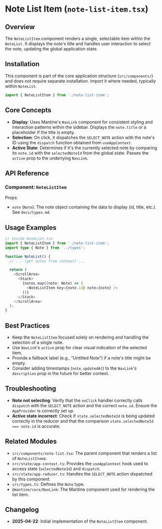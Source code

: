 # Note List Item (`note-list-item.tsx`)

## Overview

The `NoteListItem` component renders a single, selectable item within the `NoteList`. It displays the note's title and handles user interaction to select the note, updating the global application state.

## Installation

This component is part of the core application structure (`src/components/`) and does not require separate installation. Import it where needed, typically within `NoteList`.

```typescript
import { NoteListItem } from './note-list-item';
```

## Core Concepts

-   **Display**: Uses Mantine's `NavLink` component for consistent styling and interaction patterns within the sidebar. Displays the `note.title` or a placeholder if the title is empty.
-   **Selection**: On click, it dispatches the `SELECT_NOTE` action with the note's ID using the `dispatch` function obtained from `useAppContext`.
-   **Active State**: Determines if it's the currently selected note by comparing its `note.id` with the `selectedNoteId` from the global state. Passes the `active` prop to the underlying `NavLink`.

## API Reference

### Component: `NoteListItem`

Props:

-   `note` (`Note`): The note object containing the data to display (id, title, etc.). See `docs/types.md`.

## Usage Examples

```typescript
// Inside NoteList.tsx
import { NoteListItem } from './note-list-item';
import type { Note } from '../types';

function NoteList() {
  // ... (get notes from context) ...

  return (
    <ScrollArea>
      <Stack>
        {notes.map((note: Note) => (
          <NoteListItem key={note.id} note={note} />
        ))}
      </Stack>
    </ScrollArea>
  );
}
```

## Best Practices

-   Keep the `NoteListItem` focused solely on rendering and handling the selection of a single note.
-   Use `NavLink`'s `active` prop for clear visual indication of the selected item.
-   Provide a fallback label (e.g., "Untitled Note") if a note's title might be empty.
-   Consider adding timestamps (`note.updatedAt`) to the `NavLink`'s `description` prop in the future for better context.

## Troubleshooting

-   **Note not selecting**: Verify that the `onClick` handler correctly calls `dispatch` with the `SELECT_NOTE` action and the correct `note.id`. Ensure the `AppProvider` is correctly set up.
-   **Active state incorrect**: Check if `state.selectedNoteId` is being updated correctly in the reducer and that the comparison `state.selectedNoteId === note.id` is accurate.

## Related Modules

-   `src/components/note-list.tsx`: The parent component that renders a list of `NoteListItem`s.
-   `src/state/app-context.ts`: Provides the `useAppContext` hook used to access state (`selectedNoteId`) and `dispatch`.
-   `src/state/app-reducer.ts`: Handles the `SELECT_NOTE` action dispatched by this component.
-   `src/types.ts`: Defines the `Note` type.
-   `@mantine/core/NavLink`: The Mantine component used for rendering the list item.

## Changelog

-   **2025-04-22**: Initial implementation of the `NoteListItem` component.
